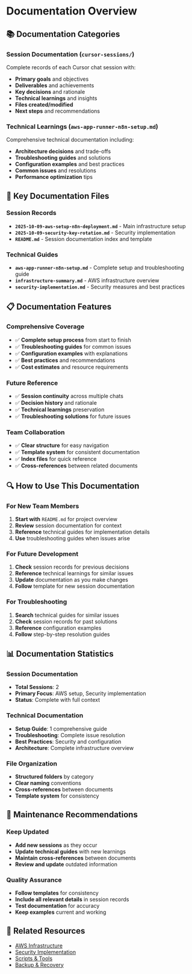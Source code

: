# Documentation Overview

## 📚 **Documentation Categories**

### **Session Documentation** (`cursor-sessions/`)
Complete records of each Cursor chat session with:
- **Primary goals** and objectives
- **Deliverables** and achievements
- **Key decisions** and rationale
- **Technical learnings** and insights
- **Files created/modified**
- **Next steps** and recommendations

### **Technical Learnings** (`aws-app-runner-n8n-setup.md`)
Comprehensive technical documentation including:
- **Architecture decisions** and trade-offs
- **Troubleshooting guides** and solutions
- **Configuration examples** and best practices
- **Common issues** and resolutions
- **Performance optimization** tips

## 🎯 **Key Documentation Files**

### **Session Records**
- **`2025-10-09-aws-setup-n8n-deployment.md`** - Main infrastructure setup
- **`2025-10-09-security-key-rotation.md`** - Security implementation
- **`README.md`** - Session documentation index and template

### **Technical Guides**
- **`aws-app-runner-n8n-setup.md`** - Complete setup and troubleshooting guide
- **`infrastructure-summary.md`** - AWS infrastructure overview
- **`security-implementation.md`** - Security measures and best practices

## 📋 **Documentation Features**

### **Comprehensive Coverage**
- ✅ **Complete setup process** from start to finish
- ✅ **Troubleshooting guides** for common issues
- ✅ **Configuration examples** with explanations
- ✅ **Best practices** and recommendations
- ✅ **Cost estimates** and resource requirements

### **Future Reference**
- ✅ **Session continuity** across multiple chats
- ✅ **Decision history** and rationale
- ✅ **Technical learnings** preservation
- ✅ **Troubleshooting solutions** for future issues

### **Team Collaboration**
- ✅ **Clear structure** for easy navigation
- ✅ **Template system** for consistent documentation
- ✅ **Index files** for quick reference
- ✅ **Cross-references** between related documents

## 🔍 **How to Use This Documentation**

### **For New Team Members**
1. **Start with** `README.md` for project overview
2. **Review** session documentation for context
3. **Reference** technical guides for implementation details
4. **Use** troubleshooting guides when issues arise

### **For Future Development**
1. **Check** session records for previous decisions
2. **Reference** technical learnings for similar issues
3. **Update** documentation as you make changes
4. **Follow** template for new session documentation

### **For Troubleshooting**
1. **Search** technical guides for similar issues
2. **Check** session records for past solutions
3. **Reference** configuration examples
4. **Follow** step-by-step resolution guides

## 📊 **Documentation Statistics**

### **Session Documentation**
- **Total Sessions**: 2
- **Primary Focus**: AWS setup, Security implementation
- **Status**: Complete with full context

### **Technical Documentation**
- **Setup Guide**: 1 comprehensive guide
- **Troubleshooting**: Complete issue resolution
- **Best Practices**: Security and configuration
- **Architecture**: Complete infrastructure overview

### **File Organization**
- **Structured folders** by category
- **Clear naming** conventions
- **Cross-references** between documents
- **Template system** for consistency

## 🚀 **Maintenance Recommendations**

### **Keep Updated**
- **Add new sessions** as they occur
- **Update technical guides** with new learnings
- **Maintain cross-references** between documents
- **Review and update** outdated information

### **Quality Assurance**
- **Follow templates** for consistency
- **Include all relevant details** in session records
- **Test documentation** for accuracy
- **Keep examples** current and working

## 🔗 **Related Resources**
- [AWS Infrastructure](../aws-infrastructure/)
- [Security Implementation](../security/)
- [Scripts & Tools](../scripts/)
- [Backup & Recovery](../backups/)
